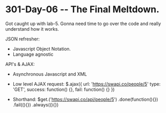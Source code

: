 # 301-Day-06 -- The Final Meltdown.
 Got caught up with lab-5.  Gonna need time to go over the code and really understand how it works.

 JSON refresher:
  * Javascript Object Notation.
  * Language agnostic



API's & AJAX:
  * Asynchronous Javascript and XML

  * Low level AJAX request:
         $.ajax({
            url: 'https://swapi.co/people/5'
            type: 'GET',
            success: function() {},
            fail: function() {}
          })
  * Shorthand:
         $get.('https://swapi.co/api/people/5')
            .done(function(){})
            .fail((){})
            .always((){})
